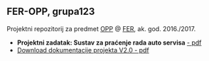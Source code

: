 ## FER-OPP, grupa123
Projektni repozitorij za predmet [OPP](https://www.fer.unizg.hr/predmet/opp) @ [FER](https://www.fer.unizg.hr/), ak. god. 2016./2017.

+ **Projektni zadatak: Sustav za praćenje rada auto servisa** [- pdf](http://www.fer.unizg.hr/_download/repository/AutoServis.pdf)
+ [Download dokumentacije projekta V2.0 - pdf](https://gitlab.com/ktopolovec/grupa123/raw/master/Dokumentacija/OPP_2016_grupa123_v2.0.pdf)